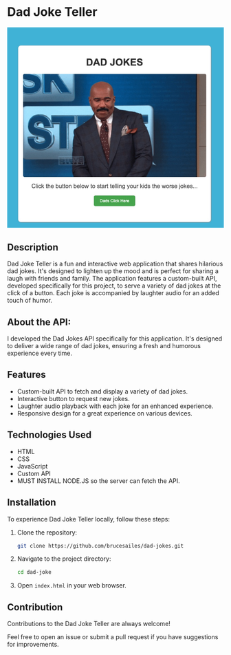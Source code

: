 # Dad Joke Teller

![Dad Joke Teller Screenshot](assets/dad-joke-teller-screenshot.png)

## Description

Dad Joke Teller is a fun and interactive web application that shares hilarious dad jokes. It's designed to lighten up the mood and is perfect for sharing a laugh with friends and family. The application features a custom-built API, developed specifically for this project, to serve a variety of dad jokes at the click of a button. Each joke is accompanied by laughter audio for an added touch of humor.

## About the API:

I developed the Dad Jokes API specifically for this application. It's designed to deliver a wide range of dad jokes, ensuring a fresh and humorous experience every time.

## Features

- Custom-built API to fetch and display a variety of dad jokes.
- Interactive button to request new jokes.
- Laughter audio playback with each joke for an enhanced experience.
- Responsive design for a great experience on various devices.

## Technologies Used

- HTML
- CSS
- JavaScript
- Custom API
- MUST INSTALL NODE.JS so the server can fetch the API.

## Installation

To experience Dad Joke Teller locally, follow these steps:

1. Clone the repository:

   ```bash
   git clone https://github.com/brucesailes/dad-jokes.git

   ```

2. Navigate to the project directory:

   ```bash
   cd dad-joke

   ```

3. Open `index.html` in your web browser.

## Contribution

Contributions to the Dad Joke Teller are always welcome!

Feel free to open an issue or submit a pull request if you have suggestions for improvements.
